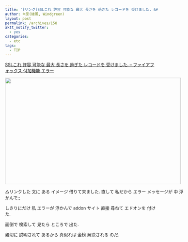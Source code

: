 ```yaml
---
title: '[リンク]SSLこれ 許容 可能な 最大 長さを 過ぎた レコードを 受けました. &#8211; ファイアフォックス 付加機能 エラー'
author: 녹풍(綠風, Windgreen)
layout: post
permalink: /archives/158
aktt_notify_twitter:
  - yes
categories:
  - etc
tags:
  - TIP
---
```

<a href="http://cdmanii.com/1193" target="_blank">SSLこれ 許容 可能な 最大 長さを 過ぎた レコードを 受けました. &#8211; ファイアフォックス 付加機能 エラー</a>

<div style="width: 590px" class="wp-caption aligncenter">
  <img src="http://dl.dropboxusercontent.com/u/15546257/blog/mytory/old-images/1/cfile25.uf.124B094C4D4BC8822E28E8.jpg" alt="" height="351" width="580" /><p class="wp-caption-text">
    △リンクした 文に ある イメージ 借りて来ました. 直して 私だから エラー メッセージが 中 浮かんで;;
  </p>
</div>

しきりにだけ 私 エラーが 浮かんで addon サイト 直接 尋ねて エドオンを 付けた.

面倒で 検索して 見たら ところで 出た.

親切に 説明されて あるから 真似れば 金榜 解決される のだ.